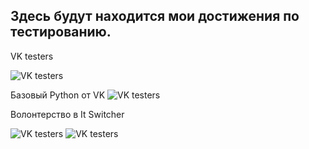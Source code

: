 ## Здесь будут находится мои достижения по тестированию.
VK testers

![VK testers](https://media.discordapp.net/attachments/620689259996643331/1242039642816253993/4.5__page-0001.jpg?ex=664c630e&is=664b118e&hm=0c4f719426cd2909cf7a9629e230b9f77cd36002739a653e6f009c69e3b55352&=&format=webp&width=474&height=671)

Базовый Python от VK
![VK testers](https://media.discordapp.net/attachments/620689259996643331/1242040990185951232/page-0001.jpg?ex=664c6450&is=664b12d0&hm=8559aaf09b15a4a1b823a75c4b0817f1a420938450ae2efb017dbb44234e3565&=&format=webp&width=949&height=671)


Волонтерство в It Switcher

![VK testers](https://media.discordapp.net/attachments/620689259996643331/1242040248855298128/Vladislav_AboriN.jpg?ex=664c639f&is=664b121f&hm=bda938028633a4defb3a01b325a8af60487c8a9f6159ed708fa2fb2f45e48729&=&format=webp&width=474&height=671)
![VK testers](https://media.discordapp.net/attachments/620689259996643331/1242039228318224384/Vladislav_Aborin_1_page-0001.jpg?ex=664c62ac&is=664b112c&hm=86ee1045a918cbc56ac44ac934d1a15a9789766b13fc07f1bd1cb256d2681277&=&format=webp&width=474&height=671)







